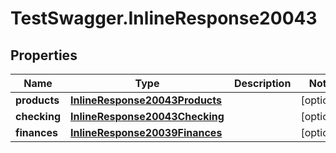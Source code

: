 # TestSwagger.InlineResponse20043

## Properties

Name | Type | Description | Notes
------------ | ------------- | ------------- | -------------
**products** | [**InlineResponse20043Products**](InlineResponse20043Products.md) |  | [optional] 
**checking** | [**InlineResponse20043Checking**](InlineResponse20043Checking.md) |  | [optional] 
**finances** | [**InlineResponse20039Finances**](InlineResponse20039Finances.md) |  | [optional] 


